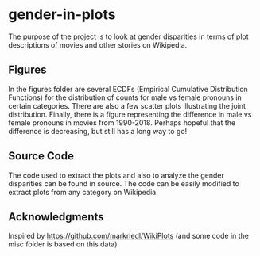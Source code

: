 # gender-in-plots

The purpose of the project is to look at gender disparities in terms of plot descriptions of movies and other stories on Wikipedia. 

## Figures

In the figures folder are several ECDFs (Empirical Cumulative Distribution Functions) for the distribution of counts for male vs female pronouns in certain categories. There are also a few scatter plots illustrating the joint distribution. Finally, there is a figure representing the difference in male vs female pronouns in movies from 1990-2018. Perhaps hopeful that the difference is decreasing, but still has a long way to go!

## Source Code

The code used to extract the plots and also to analyze the gender disparities can be found in source. The code can be easily modified to extract plots from any category on Wikipedia.

## Acknowledgments

Inspired by https://github.com/markriedl/WikiPlots (and some code in the misc folder is based on this data)
